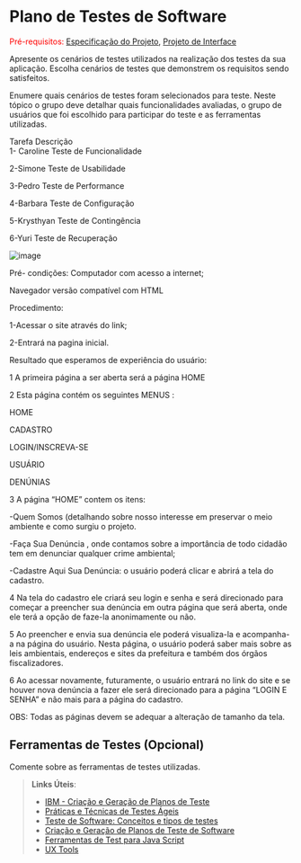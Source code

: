 # Plano de Testes de Software

<span style="color:red">Pré-requisitos: <a href="2-Especificação do Projeto.md"> Especificação do Projeto</a></span>, <a href="3-Projeto de Interface.md"> Projeto de Interface</a>

Apresente os cenários de testes utilizados na realização dos testes da sua aplicação. Escolha cenários de testes que demonstrem os requisitos sendo satisfeitos.

Enumere quais cenários de testes foram selecionados para teste. Neste tópico o grupo deve detalhar quais funcionalidades avaliadas, o grupo de usuários que foi escolhido para participar do teste e as ferramentas utilizadas.
 
 Tarefa	Descrição					
1- Caroline	Teste de Funcionalidade	

2-Simone	Teste de Usabilidade	

3-Pedro	Teste de Performance		

4-Barbara	Teste de Configuração		

5-Krysthyan	Teste de Contingência					

6-Yuri	Teste de Recuperação					

![image](https://user-images.githubusercontent.com/81451748/123196728-d63a9d00-d480-11eb-857d-2296e7226d7f.png)




Pré- condições:
Computador com acesso a internet;

Navegador versão compatível com HTML

Procedimento:


1-Acessar o site através do link;

2-Entrará na pagina inicial.



Resultado que esperamos de experiência do usuário:

1 A primeira página a ser aberta será a página HOME

2 Esta página contém os seguintes MENUS : 


HOME

CADASTRO

 LOGIN/INSCREVA-SE
 
USUÁRIO

DENÚNIAS


3 A página “HOME” contem os itens: 

-Quem Somos (detalhando sobre nosso interesse em preservar o meio ambiente  e como surgiu o projeto.


-Faça Sua Denúncia , onde contamos sobre a importância de todo cidadão tem em denunciar qualquer crime ambiental;


-Cadastre Aqui Sua Denúncia: o usuário poderá clicar e abrirá a tela do cadastro.


4  Na tela do cadastro ele criará seu login e senha e será direcionado para começar a preencher sua denúncia em outra página que será aberta, onde ele terá a opção de faze-la anonimamente ou não.

5 Ao preencher e envia sua denúncia ele poderá visualiza-la e acompanha-a na página do usuário. Nesta página, o usuário poderá saber mais sobre as leis ambientais, endereços e sites da prefeitura e também dos órgãos fiscalizadores.

6 Ao acessar novamente, futuramente,  o usuário entrará no link do site e se houver nova denúncia a fazer ele será direcionado para a página “LOGIN E SENHA” e não mais para a página do cadastro.

OBS: Todas as páginas devem se adequar  a  alteração de tamanho da tela.
 
## Ferramentas de Testes (Opcional)

Comente sobre as ferramentas de testes utilizadas.
 
> **Links Úteis**:
> - [IBM - Criação e Geração de Planos de Teste](https://www.ibm.com/developerworks/br/local/rational/criacao_geracao_planos_testes_software/index.html)
> - [Práticas e Técnicas de Testes Ágeis](http://assiste.serpro.gov.br/serproagil/Apresenta/slides.pdf)
> -  [Teste de Software: Conceitos e tipos de testes](https://blog.onedaytesting.com.br/teste-de-software/)
> - [Criação e Geração de Planos de Teste de Software](https://www.ibm.com/developerworks/br/local/rational/criacao_geracao_planos_testes_software/index.html)
> - [Ferramentas de Test para Java Script](https://geekflare.com/javascript-unit-testing/)
> - [UX Tools](https://uxdesign.cc/ux-user-research-and-user-testing-tools-2d339d379dc7)
